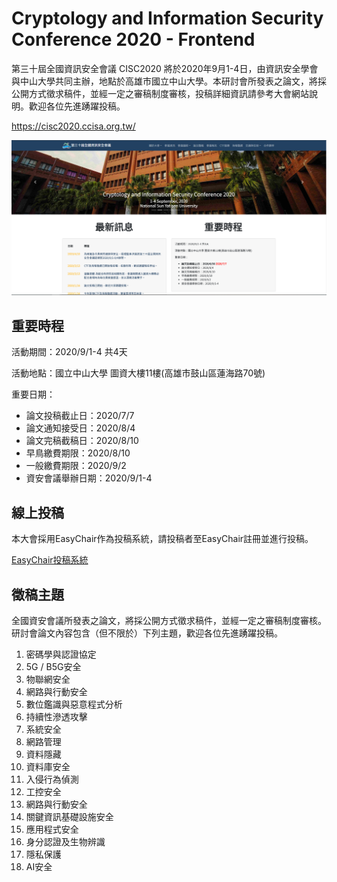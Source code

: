 # Cryptology and Information Security Conference 2020 - Frontend
第三十屆全國資訊安全會議 CISC2020 將於2020年9月1-4日，由資訊安全學會與中山大學共同主辦，地點於高雄市國立中山大學。本研討會所發表之論文，將採公開方式徵求稿件，並經一定之審稿制度審核，投稿詳細資訊請參考大會網站說明。歡迎各位先進踴躍投稿。

https://cisc2020.ccisa.org.tw/

![](https://raw.githubusercontent.com/stavhaygn/CISC-Frontend/master/public/snapshot.png)

## 重要時程
活動期間：2020/9/1-4 共4天

活動地點：國立中山大學 圖資大樓11樓(高雄市鼓山區蓮海路70號)

重要日期：

* 論文投稿截止日：2020/7/7
* 論文通知接受日：2020/8/4
* 論文完稿截稿日：2020/8/10
* 早鳥繳費期限：2020/8/10
* 一般繳費期限：2020/9/2
* 資安會議舉辦日期：2020/9/1-4

## 線上投稿
本大會採用EasyChair作為投稿系統，請投稿者至EasyChair註冊並進行投稿。

[EasyChair投稿系統](https://easychair.org/conferences/?conf=cisc2020)

## 徵稿主題
全國資安會議所發表之論文，將採公開方式徵求稿件，並經一定之審稿制度審核。研討會論文內容包含（但不限於）下列主題，歡迎各位先進踴躍投稿。

1. 密碼學與認證協定	
2. 5G / B5G安全
3. 物聯網安全
4. 網路與行動安全
5. 數位鑑識與惡意程式分析
6. 持續性滲透攻擊
7. 系統安全
8. 網路管理
9. 資料隱藏
10. 資料庫安全
11. 入侵行為偵測
12. 工控安全
13. 網路與行動安全
14. 關鍵資訊基礎設施安全
15. 應用程式安全
16. 身分認證及生物辨識
17. 隱私保護
18. AI安全
